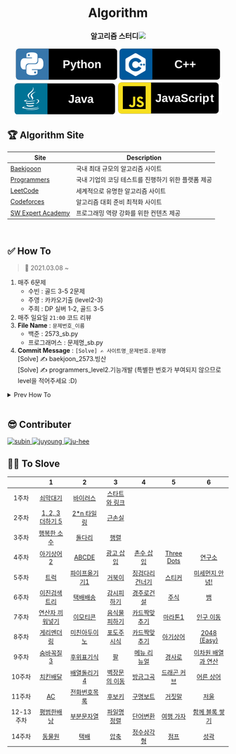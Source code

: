 <div align="center">
  <h1>Algorithm</h1>
  <h3>알고리즘 스터디<img src="https://media.giphy.com/media/WUlplcMpOCEmTGBtBW/giphy.gif" height="30"/></h3>
  <img src="https://github.com/Kim-SuBin/Kim-SuBin/blob/master/svg/dev/languages/python.svg" alt="Python" />
  <img src="https://github.com/Kim-SuBin/Kim-SuBin/blob/master/svg/dev/languages/cplusplus.svg" alt="C++" />
  <img src="https://github.com/Kim-SuBin/Kim-SuBin/blob/master/svg/dev/languages/java.svg" alt="Java" />
  <img src="https://github.com/Kim-SuBin/Kim-SuBin/blob/master/svg/dev/languages/javascript.svg" alt="JavaScript" />
</div>

## 🏆 Algorithm Site

|Site|Description|
|---|---|
|[Baekjooon](https://www.acmicpc.net/)|국내 최대 규모의 알고리즘 사이트|
|[Programmers](https://programmers.co.kr/)|국내 기업의 코딩 테스트를 진행하기 위한 플랫폼 제공|
|[LeetCode](https://leetcode.com/)|세계적으로 유명한 알고리즘 사이트|
|[Codeforces](https://codeforces.com/)|알고리즘 대회 준비 최적화 사이트|
|[SW Expert Academy](https://swexpertacademy.com/main/main.do)|프로그래밍 역량 강화를 위한 컨텐츠 제공|

<br />

## ✅ How To
> 📅 2021.03.08 ~
1. 매주 6문제
    - 수빈 : 골드 3-5 2문제
    - 주영 : 카카오기출 (level2-3)
    - 주희 : DP 실버 1-2, 골드 3-5
2. 매주 일요일 `21:00` 코드 리뷰
3. **File Name** : `문제번호_이름`  
    - 백준 : 2573_sb.py  
    - 프로그래머스 : 문제명_sb.py
4. **Commit Message** : `[Solve] ✍ 사이트명_문제번호.문제명`  
  [Solve] ✍ baekjoon_2573.빙산  
  [Solve] ✍ programmers_level2.기능개발 (특별한 번호가 부여되지 않으므로 level을 적어주세요 :D)

<details><summary>Prev How To</summary>

> 📅 2021.02.15 ~
1. 매주 3문제씩
2. 매주 일요일 `21:00` 코드 리뷰
3. **File Name** : `문제번호_이름`  
    - 백준 : 2573_sb.py  
    - 프로그래머스 : 42586_sb.py (programmers의 경우 url 마지막에 적혀있는 문제 번호를 써주세요 :D)
4. **Commit Message** : `[Solve] ✍ 사이트명_문제번호.문제명`  
  [Solve] ✍ baekjoon_2573.빙산  
  [Solve] ✍ programmers_level2.기능개발 (특별한 번호가 부여되지 않으므로 level을 적어주세요 :D)

</details>

<br />

## 😎 Contributer

<a href = "https://github.com/Kim-SuBin">
  <img src="https://avatars.githubusercontent.com/u/46712693?s=400&u=fbd9c6ca52af3c7505d69cfaa47e829c443c980a&v=4" alt="subin" width="80" style="max-width:100%" />
</a>
<a href = "https://github.com/Juyoung4">
  <img src="https://avatars.githubusercontent.com/u/47167335?s=400&u=e1c1bb39470956b96c192da2cff48b480780e51a&v=4" alt="juyoung" width="80" style="max-width:100%" />
</a>
<a href = "https://github.com/maywngml">
  <img src="https://avatars.githubusercontent.com/u/50205928?s=400&v=4" alt="ju-hee" width="80" style="max-width:100%" />
</a>

<br />

## 👩‍💻 To Slove
||1|2|3|4|5|6|
|:---:|:---:|:---:|:---:|:---:|:---:|:---:|
|1주차|[쇠막대기](https://www.acmicpc.net/problem/10799)|[바이러스](https://www.acmicpc.net/problem/2606)|[스타트와 링크](https://www.acmicpc.net/problem/14889)|
|2주차|[1, 2, 3 더하기 5](https://www.acmicpc.net/problem/15990)|[2\*n 타일링](https://www.acmicpc.net/problem/11726)|[근손실](https://www.acmicpc.net/problem/18429)|
|3주차|[행복한 소수](https://www.acmicpc.net/problem/10434)|[돌다리](https://www.acmicpc.net/problem/12761)|[행렬](https://www.acmicpc.net/problem/1080)|
|4주차|[아기상어2](https://www.acmicpc.net/problem/17086)|[ABCDE](https://www.acmicpc.net/problem/13023)|[광고 삽입](https://programmers.co.kr/learn/courses/30/lessons/72414)|[촌수 삽입](https://www.acmicpc.net/problem/2644)|[Three Dots](https://www.acmicpc.net/problem/13423)|[연구소](https://www.acmicpc.net/problem/14502)|
|5주차|[트럭](https://www.acmicpc.net/problem/13335)|[파이프옮기기1](https://www.acmicpc.net/problem/17070)|[거북이](https://www.acmicpc.net/problem/8911)|[징검다리 건너기](https://programmers.co.kr/learn/courses/30/lessons/64062)|[스티커](https://www.acmicpc.net/problem/9465)|[미세먼지 안녕!](https://www.acmicpc.net/problem/17144)|
|6주차|[이진검색트리](https://www.acmicpc.net/problem/5639)|[택배배송](https://www.acmicpc.net/problem/5972)|[감시피하기](https://www.acmicpc.net/problem/18428)|[경주로건설](https://programmers.co.kr/learn/courses/30/lessons/67259)|[주식](https://www.acmicpc.net/problem/11501)|[뱀](https://www.acmicpc.net/problem/3190)|
|7주차|[연산자 끼워넣기](https://www.acmicpc.net/problem/14888)|[이모티콘](https://www.acmicpc.net/problem/14226)|[음식물피하기](https://www.acmicpc.net/problem/1743)|[카드짝맞추기](https://programmers.co.kr/learn/courses/30/lessons/72415)|[마라톤1](https://www.acmicpc.net/problem/10655)|[인구 이동](https://www.acmicpc.net/problem/16234)|
|8주차|[게리멘더링](https://www.acmicpc.net/problem/17471)|[미친아두이노](https://www.acmicpc.net/problem/8972)|[포도주 시식](https://www.acmicpc.net/problem/2156)|[카드짝맞추기](https://programmers.co.kr/learn/courses/30/lessons/72415)|[아기상어](https://www.acmicpc.net/problem/16236)|[2048 (Easy)](https://www.acmicpc.net/problem/12100)|
|9주차|[숨바꼭질3](https://www.acmicpc.net/problem/13549)|[후위표기식](https://www.acmicpc.net/problem/1918)|[팔](https://www.acmicpc.net/problem/1105)|[메뉴 리뉴얼](https://programmers.co.kr/learn/courses/30/lessons/72411)|[경사로](https://www.acmicpc.net/problem/14890)|[이차원 배열과 연산](https://www.acmicpc.net/problem/17140)|
|10주차|[치킨배달](https://www.acmicpc.net/problem/15686)|[배열돌리기4](https://www.acmicpc.net/problem/17406)|[벽장문의 이동](https://www.acmicpc.net/problem/2666)|[방금그곡](https://programmers.co.kr/learn/courses/30/lessons/17683)|[드래곤 커브](https://www.acmicpc.net/problem/15685)|[어른 상어](https://www.acmicpc.net/problem/19237)|
|11주차|[AC](https://www.acmicpc.net/problem/5430)|[전화번호목록](https://www.acmicpc.net/problem/5052)|[후보키](https://programmers.co.kr/learn/courses/30/lessons/42890)|[구명보트](https://programmers.co.kr/learn/courses/30/lessons/42885)|[거짓말](https://www.acmicpc.net/problem/1043)|[저울](https://www.acmicpc.net/problem/10159)|
|12-13주차|[평범한배낭](https://www.acmicpc.net/problem/12865)|[부분문자열](https://www.acmicpc.net/problem/16916)|[파일명 정렬](https://programmers.co.kr/learn/courses/30/lessons/17686)|[단어변환](https://programmers.co.kr/learn/courses/30/lessons/43163)|[여행 가자](https://www.acmicpc.net/problem/1976)|[함께 블록 쌓기](https://www.acmicpc.net/problem/18427)|
|14주차|[동물원](https://www.acmicpc.net/problem/1309)|[택배](https://www.acmicpc.net/problem/8980)|[압축](https://programmers.co.kr/learn/courses/30/lessons/17684)|[정수삼각형](https://programmers.co.kr/learn/courses/30/lessons/43105)|[점프](https://www.acmicpc.net/problem/1890)|[성곽](https://www.acmicpc.net/problem/2234)|
